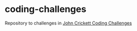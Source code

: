 # coding-challenges

Repository to challenges in [John Crickett Coding Challenges](https://codingchallenges.fyi/challenges/intro)

